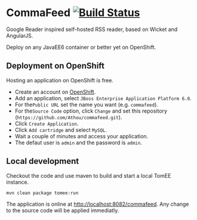 CommaFeed [![Build Status](https://buildhive.cloudbees.com/job/Athou/job/commafeed/badge/icon)](https://buildhive.cloudbees.com/job/Athou/job/commafeed/)
=========
Google Reader inspired self-hosted RSS reader, based on Wicket and AngularJS.

Deploy on any JavaEE6 container or better yet on OpenShift.


Deployment on OpenShift
----------------------------------------------

Hosting an application on OpenShift is free.

* Create an account on [OpenShift](http://www.openshift.com/).
* Add an application, select `JBoss Enterprise Application Platform 6.0`.
* For the`Public URL` set the name you want (e.g. `commafeed`).
* For the`Source Code` option, click `Change` and set this repository (`https://github.com/Athou/commafeed.git`).
* Click `Create Application`.
* Click `Add cartridge` and select `MySQL`.
* Wait a couple of minutes and access your application.
* The defaut user is `admin` and the password is `admin`.

Local development
-----------------

Checkout the code and use maven to build and start a local TomEE instance.

 `mvn clean package tomee:run`

The application is online at [http://localhost:8082/commafeed](http://localhost:8082/commafeed). Any change to the source code will be applied immediatly.
